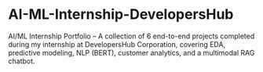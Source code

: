 # AI-ML-Internship-DevelopersHub
AI/ML Internship Portfolio – A collection of 6 end-to-end projects completed during my internship at DevelopersHub Corporation, covering EDA, predictive modeling, NLP (BERT), customer analytics, and a multimodal RAG chatbot.
